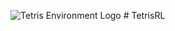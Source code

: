 ![Tetris Environment Logo](https://github.com/jaybutera/tetris-environment/blob/master/tetrisEnv.png) # TetrisRL
